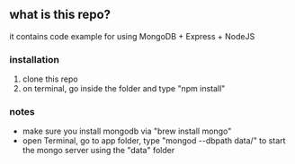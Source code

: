 ## what is this repo?
it contains code example for using MongoDB + Express + NodeJS

### installation
1. clone this repo
2. on terminal, go inside the folder and type "npm install"

### notes
* make sure you install mongodb via "brew install mongo"
* open Terminal, go to app folder, type "mongod --dbpath data/" to start the mongo server using the "data" folder